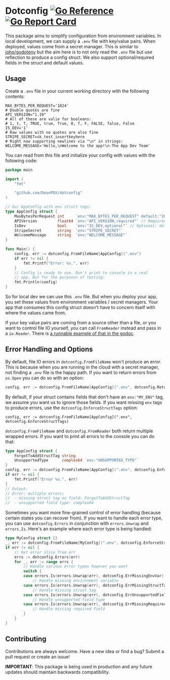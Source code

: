 # Dotconfig [![Go Reference](https://pkg.go.dev/badge/github.com/DeanPDX/dotconfig.svg)](https://pkg.go.dev/github.com/DeanPDX/dotconfig) [![Go Report Card](https://goreportcard.com/badge/github.com/DeanPDX/dotconfig)](https://goreportcard.com/report/github.com/DeanPDX/dotconfig)
This package aims to simplify configuration from environment variables. In local development, we can supply a `.env` file with key/value pairs. When deployed, values come from a secret manager. This is similar to [joho/godotenv](https://github.com/joho/godotenv) but the aim here is to not only read the `.env` file but use reflection to produce a config struct. We also support optional/required fields in the struct and default values.

## Usage
Create a `.env` file in your current working directory with the following contents:

```shell
MAX_BYTES_PER_REQUEST='1024'
# Double quotes are fine
API_VERSION="1.19"
# All of these are valie for booleans:
# 1, t, T, TRUE, true, True, 0, f, F, FALSE, false, False
IS_DEV='1'
# Raw values with no quotes are also fine
STRIPE_SECRET=sk_test_insertkeyhere
# Right now supporting newlines via "\n" in strings:
WELCOME_MESSAGE='Hello,\nWelcome to the app!\n-The App Dev Team'
```

You can read from this file and initialize your config with values with the following code:

```go
package main

import (
	"fmt"

	"github.com/DeanPDX/dotconfig"
)

// Our AppConfig with env struct tags:
type AppConfig struct {
	MaxBytesPerRequest int     `env:"MAX_BYTES_PER_REQUEST" default:"2048"` // Defaults to 2048
	APIVersion         float64 `env:"API_VERSION,required"` // Required to be present and not empty string
	IsDev              bool    `env:"IS_DEV,optional"` // Optional: defaults to zero value
	StripeSecret       string  `env:"STRIPE_SECRET"`
	WelcomeMessage     string  `env:"WELCOME_MESSAGE"`
}

func Main() {
	config, err := dotconfig.FromFileName[AppConfig](".env")
	if err != nil {
		fmt.Printf("Error: %v.", err)
	}
	// Config is ready to use. Don't print to console in a real 
	// app. But for the purposes of testing:
	fmt.Println(config)
}
```

So for local dev we can use this `.env` file. But when you deploy your app, you set these values from environment variables / secret managers. Your app that consumes this config struct doesn't have to concern itself with where the values came from.

If your key value pairs are coming from a source other than a file, or you want to control file IO yourself, you can call `FromReader` instead and pass in a `io.Reader`. There is [a runnable example of that in the godoc](https://pkg.go.dev/github.com/DeanPDX/dotconfig#example-FromReader).

## Error Handling and Options

By default, file IO errors in `dotconfig.FromFileName` won't produce an error. This is because when you are running in the cloud with a secret manager, not finding a `.env` file is the happy path. If you want to return errors from `os.Open` you can do so with an option:

```go
config, err := dotconfig.FromFileName[AppConfig](".env", dotconfig.ReturnFileErrors)
```

By default, if your struct contains fields that don't have an `env:"MY_ENV"` tag, we assume you want us to ignore those fields. If you want missing `env` tags to produce errors, use the `dotconfig.EnforceStructTags` option:

```
config, err := dotconfig.FromFileName[AppConfig](".env", dotconfig.EnforceStructTags)
```

`dotconfig.FromFileName` and `dotconfig.FromReader` both return multiple wrapped errors. If you want to print all errors to the console you can do that:

```go
type AppConfig struct {
	ForgotToAddStructTag string
	UnsupportedType   	 complex64 `env:"UNSUPPORTED_TYPE"`
}
config, err := dotconfig.FromFileName[AppConfig](".env", dotconfig.EnforceStructTags)
if err != nil {
	fmt.Printf("Error %v.", err)
}
// Output:
// Error: multiple errors:
//  - missing struct tag on field: ForgotToAddStructTag
//  - unsupported field type: complex64
```

Sometimes you want more fine-grained control of error handling (because certain states you can recover from). If you want to handle each error type, you can use `dotconfig.Errors` in conjunction with `errors.Unwrap` and `errors.Is`. Here's an example where each error type is being handled:

```go
type MyConfig struct {}
_, err := dotconfig.FromFileName[MyConfig](".env", dotconfig.EnforceStructTags)
if err != nil {
	// Get error slice from err
	errs := dotconfig.Errors(err)
	for _, err := range errs {
		// Handle various error types however you want
		switch {
		case errors.Is(errors.Unwrap(err), dotconfig.ErrMissingEnvVar):
			// Handle missing environment variable
		case errors.Is(errors.Unwrap(err), dotconfig.ErrMissingStructTag):
			// Handle missing struct tag
		case errors.Is(errors.Unwrap(err), dotconfig.ErrUnsupportedFieldType):
			// Handle unsupported field type
		case errors.Is(errors.Unwrap(err), dotconfig.ErrMissingRequiredField):
			// Handle missing required field
		}
	}
}
```

## Contributing
Contributions are always welcome. Have a new idea or find a bug? Submit a pull request or create an issue!

**IMPORTANT**: This package is being used in production and any future updates should maintain backwards compatibility.